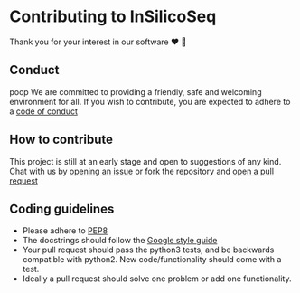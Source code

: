 # Contributing to InSilicoSeq

Thank you for your interest in our software :heart: :tada:

## Conduct
poop
We are committed to providing a friendly, safe and welcoming environment for
all. If you wish to contribute, you are expected to adhere to a
[code of conduct](CODE_OF_CONDUCT.md)

## How to contribute

This project is still at an early stage and open to suggestions of any kind.
Chat with us by
[opening an issue](https://github.com/HadrienG/InSilicoSeq/issues) or fork
the repository and
[open a pull request](https://github.com/HadrienG/InSilicoSeq/pulls)

## Coding guidelines

* Please adhere to [PEP8](https://www.python.org/dev/peps/pep-0008/)
* The docstrings should follow the
[Google style guide](http://www.sphinx-doc.org/en/stable/ext/napoleon.html)
* Your pull request should pass the python3 tests, and be backwards compatible
with python2. New code/functionality should come with a test.
* Ideally a pull request should solve one problem or add one functionality.
